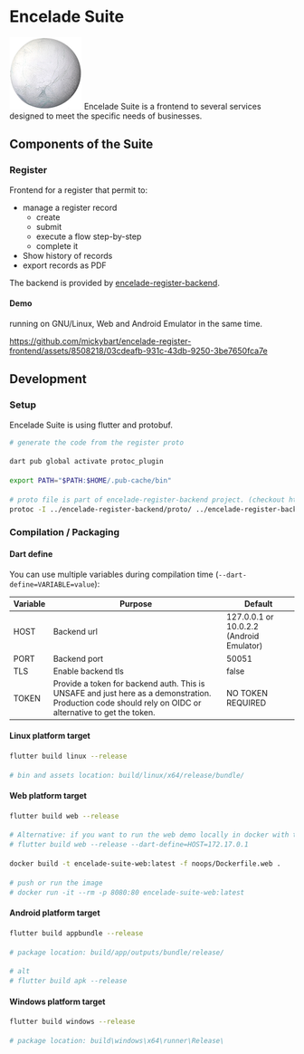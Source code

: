 # Encelade Suite

![encelade illustration](docs/encelade.png) Encelade Suite is a frontend to several services designed to meet the specific needs of businesses.

## Components of the Suite
### Register

Frontend for a register that permit to:

- manage a register record
    - create
    - submit
    - execute a flow step-by-step
    - complete it
- Show history of records
- export records as PDF

The backend is provided by [encelade-register-backend](https://github.com/mickybart/encelade-register-backend).

#### Demo

running on GNU/Linux, Web and Android Emulator in the same time.

https://github.com/mickybart/encelade-register-frontend/assets/8508218/03cdeafb-931c-43db-9250-3be7650fca7e

## Development

### Setup

Encelade Suite is using flutter and protobuf.

```bash
# generate the code from the register proto

dart pub global activate protoc_plugin

export PATH="$PATH:$HOME/.pub-cache/bin"

# proto file is part of encelade-register-backend project. (checkout https://github.com/mickybart/encelade-register-backend)
protoc -I ../encelade-register-backend/proto/ ../encelade-register-backend/proto/register.proto google/protobuf/timestamp.proto google/protobuf/empty.proto --dart_out=grpc:lib/model/proto
```

### Compilation / Packaging

#### Dart define

You can use multiple variables during compilation time (`--dart-define=VARIABLE=value`):

| Variable | Purpose | Default |
|----------|---------|---------|
| HOST     | Backend url | 127.0.0.1 or 10.0.2.2 (Android Emulator) |
| PORT     | Backend port | 50051 |
| TLS      | Enable backend tls | false |
| TOKEN    | Provide a token for backend auth. This is UNSAFE and just here as a demonstration. Production code should rely on OIDC or alternative to get the token. | NO TOKEN REQUIRED |

#### Linux platform target

```bash
flutter build linux --release

# bin and assets location: build/linux/x64/release/bundle/
```

#### Web platform target

```bash
flutter build web --release

# Alternative: if you want to run the web demo locally in docker with the backend in docker too, use docker host.
# flutter build web --release --dart-define=HOST=172.17.0.1

docker build -t encelade-suite-web:latest -f noops/Dockerfile.web .

# push or run the image
# docker run -it --rm -p 8080:80 encelade-suite-web:latest
```

#### Android platform target

```bash
flutter build appbundle --release

# package location: build/app/outputs/bundle/release/

# alt
# flutter build apk --release
```

#### Windows platform target

```bash
flutter build windows --release

# package location: build\windows\x64\runner\Release\
```